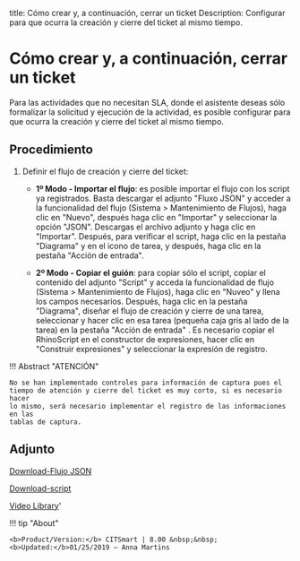 title: Cómo crear y, a continuación, cerrar un ticket
Description: Configurar para que ocurra la creación y cierre del ticket al mismo tiempo.
# Cómo crear y, a continuación, cerrar un ticket


Para las actividades que no necesitan SLA, donde el asistente deseas sólo
formalizar la solicitud y ejecución de la actividad, es posible configurar para
que ocurra la creación y cierre del ticket al mismo tiempo.

Procedimiento
-----------------

1.  Definir el flujo de creación y cierre del ticket:

    -   **1º Modo - Importar el flujo**: es posible importar el flujo con los script ya registrados. Basta
        descargar el adjunto "Fluxo JSON" y acceder a la funcionalidad del flujo
        (Sistema \> Mantenimiento de Flujos), haga clic en "Nuevo", después haga
        clic en "Importar" y seleccionar la opción "JSON". Descargas el archivo
        adjunto y haga clic en "Importar". Después, para verificar el script,
        haga clic en la pestaña "Diagrama" y en el icono de tarea, y después,
        haga clic en la pestaña "Acción de entrada".

    -   **2º Modo - Copiar el guión**: para copiar sólo el script, copiar el contenido del adjunto "Script" y
        acceda la funcionalidad de flujo (Sistema \> Mantenimiento de Flujos),
        haga clic en "Nuveo" y llena los campos necesarios. Después, haga clic
        en la pestaña "Diagrama", diseñar el flujo de creación y cierre de una
        tarea, seleccionar y hacer clic en esa tarea (pequeña caja gris al lado
        de la tarea) en la pestaña "Acción de entrada" . Es necesario copiar el
        RhinoScript en el constructor de expresiones, hacer clic en "Construir
        expresiones" y seleccionar la expresión de registro.

!!! Abstract "ATENCIÓN"

    No se han implementado controles para información de captura pues el
    tiempo de atención y cierre del ticket es muy corto, si es necesario hacer
    lo mismo, será necesario implementar el registro de las informaciones en las
    tablas de captura.


Adjunto
------
[Download-Flujo JSON][1]

[Download-script][2]


<i class='fa fa-youtube-play  fa-2x' style='color:#97ce17;vertical-align: middle;'> </i> [Video Library](https://www.youtube.com/playlist?list=PLB5qK2uzf2ROl8PJLi-kszYhGzr17uvz-)'

!!! tip "About"

    <b>Product/Version:</b> CITSmart | 8.00 &nbsp;&nbsp;
    <b>Updated:</b>01/25/2019 – Anna Martins


[1]:/es-es/citsmart-platform-9/processes/tickets/images/fluxo-JSON.json
[2]:/es-es/citsmart-platform-9/processes/tickets/images/script.zip
